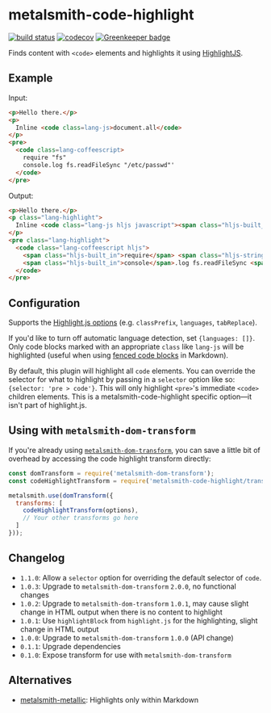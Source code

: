 # metalsmith-code-highlight

[![build status](https://travis-ci.org/fortes/metalsmith-code-highlight.svg?branch=master)](https://travis-ci.org/fortes/metalsmith-code-highlight/) [![codecov](https://codecov.io/gh/fortes/metalsmith-code-highlight/branch/master/graph/badge.svg)](https://codecov.io/gh/fortes/metalsmith-code-highlight) [![Greenkeeper badge](https://badges.greenkeeper.io/fortes/metalsmith-code-highlight.svg)](https://greenkeeper.io/)

Finds content with `<code>` elements and highlights it using [HighlightJS](https://github.com/isagalaev/highlight.js).

## Example

Input:

```html
<p>Hello there.</p>
<p>
  Inline <code class=lang-js>document.all</code>
</p>
<pre>
  <code class=lang-coffeescript>
    require "fs"
    console.log fs.readFileSync "/etc/passwd"'
  </code>
</pre>
```

Output:

```html
<p>Hello there.</p>
<p class="lang-highlight">
  Inline <code class="lang-js hljs javascript"><span class="hljs-built_in">document</span>.all</code>
</p>
<pre class="lang-highlight">
  <code class="lang-coffeescript hljs">
    <span class="hljs-built_in">require</span> <span class="hljs-string">"fs"</span>
    <span class="hljs-built_in">console</span>.log fs.readFileSync <span class="hljs-string">"/etc/passwd"</span><span class="hljs-string">'</span>
  </code>
</pre>
```

## Configuration

Supports the [Highlight.js options](http://highlightjs.readthedocs.org/en/latest/api.html#configure-options) (e.g. `classPrefix`, `languages`, `tabReplace`).

If you'd like to turn off automatic language detection, set `{languages: []}`. Only code blocks marked with an appropriate `class` like `lang-js` will be highlighted (useful when using [fenced code blocks](https://help.github.com/articles/creating-and-highlighting-code-blocks/#syntax-highlighting) in Markdown).

By default, this plugin will highlight all `code` elements. You can override the selector for what to highlight by passing in a `selector` option like so: `{selector: 'pre > code'}`. This will only highlight `<pre>`'s immediate `<code>` children elements. This is a metalsmith-code-highlight specific option—it isn't part of highlight.js.

## Using with `metalsmith-dom-transform`

If you're already using [`metalsmith-dom-transform`](https://github.com/fortes/metalsmith-dom-transform), you can save a little bit of overhead by accessing the code highlight transform directly:

```js
const domTransform = require('metalsmith-dom-transform');
const codeHighlightTransform = require('metalsmith-code-highlight/transform');

metalsmith.use(domTransform({
  transforms: [
    codeHighlightTransform(options),
    // Your other transforms go here
  ]
}));
```

## Changelog

* `1.1.0`: Allow a `selector` option for overriding the default selector of `code`.
* `1.0.3`: Upgrade to `metalsmith-dom-transform` `2.0.0`, no functional changes
* `1.0.2`: Upgrade to `metalsmith-dom-transform` `1.0.1`, may cause slight change in HTML output when there is no content to highlight
* `1.0.1`: Use `highlightBlock` from `highlight.js` for the highlighting, slight change in HTML output
* `1.0.0`: Upgrade to `metalsmith-dom-transform` `1.0.0` (API change)
* `0.1.1`: Upgrade dependencies
* `0.1.0`: Expose transform for use with `metalsmith-dom-transform`

## Alternatives

* [metalsmith-metallic](https://github.com/weswigham/metalsmith-metallic): Highlights only within Markdown
